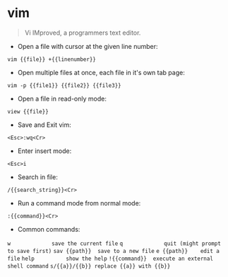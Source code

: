 # vim

> Vi IMproved, a programmers text editor.

- Open a file with cursor at the given line number:

`vim {{file}} +{{linenumber}}`

- Open multiple files at once, each file in it's own tab page:

`vim -p {{file1}} {{file2}} {{file3}}`

- Open a file in read-only mode:

`view {{file}}`

- Save and Exit vim:

`<Esc>:wq<Cr>`

- Enter insert mode:

`<Esc>i`

- Search in file:

`/{{search_string}}<Cr>`

- Run a command mode from normal mode:

`:{{command}}<Cr>`

- Common commands:

`w             save the current file`
`q             quit (might prompt to save first)`
`sav {{path}}  save to a new file`
`e {{path}}    edit a file`
`help          show the help`
`!{{command}}  execute an external shell command`
`s/{{a}}/{{b}} replace {{a}} with {{b}}`
